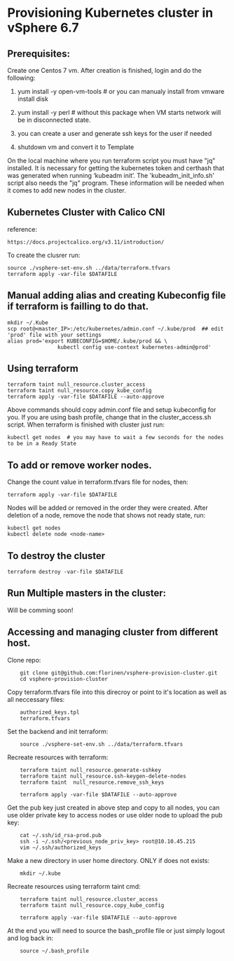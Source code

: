 # Provisioning Kubernetes cluster in vSphere 6.7

## Prerequisites:

Create one Centos 7 vm. After creation is finished, login and do the following:

 1. yum install -y open-vm-tools # or you can manualy install from vmware install disk

 2. yum install -y perl # without this package when VM starts network will be in disconnected state.

 3. you can create a user and generate ssh keys for the user if needed

 4. shutdown vm and convert it to Template

On the local machine where you run terraform script you must have "jq" installed. It is necessary for getting the kubernetes token and certhash that was generated when running ‘kubeadm init’. The 'kubeadm_init_info.sh' script also needs the "jq" program. These information will be needed when it comes to add new nodes in the cluster.

## Kubernetes Cluster with Calico CNI
reference:
```
https://docs.projectcalico.org/v3.11/introduction/
```
To create the clusrer run:
```
source ./vsphere-set-env.sh ../data/terraform.tfvars
terraform apply -var-file $DATAFILE
 ```
## Manual adding alias and creating Kubeconfig file if terraform is failling to do that.
```
mkdir ~/.Kube
scp root@<master_IP>:/etc/kubernetes/admin.conf ~/.kube/prod  ## edit 'prod' file with your settings
alias prod='export KUBECONFIG=$HOME/.kube/prod && \
                kubectl config use-context kubernetes-admin@prod'
```
## Using terraform 
```
terraform taint null_resource.cluster_access
terraform taint null_resource.copy_kube_config
terraform apply -var-file $DATAFILE --auto-approve
```
Above commands should copy admin.conf file and setup kubeconfig for you. If you are using bash profile, change that in the cluster_access.sh script. 
When terraform is finished with cluster just run:
```
kubectl get nodes  # you may have to wait a few seconds for the nodes to be in a Ready State
```
## To add or remove worker nodes. 
Change the count value in terraform.tfvars file for nodes, then:
```
terraform apply -var-file $DATAFILE 
````
Nodes will be added or removed in the order they were created.
After deletion of a node, remove the node that shows not ready state, run:
```
kubectl get nodes
kubectl delete node <node-name>
```
## To destroy the cluster
```
terraform destroy -var-file $DATAFILE 
```
## Run Multiple masters in the cluster:
Will be comming soon! 

## Accessing and managing cluster from different host.

Clone repo:
``` 
	git clone git@github.com:florinen/vsphere-provision-cluster.git
	cd vsphere-provision-cluster
```
Copy terraform.tfvars file into this direcroy or point to it's location as well as all neccessary files:
```
	authorized_keys.tpl
	terraform.tfvars
```
Set the backend and init terraform:
```
	source ./vsphere-set-env.sh ../data/terraform.tfvars
```
Recreate resources with terraform:
```
	terraform taint null_resource.generate-sshkey
	terraform taint null_resource.ssh-keygen-delete-nodes
	terraform taint  null_resource.remove_ssh_keys
	
	terraform apply -var-file $DATAFILE --auto-approve
```
Get the pub key just created in above step and copy to all nodes, you can use older private key to access nodes or use older node to upload the pub key:
```
	cat ~/.ssh/id_rsa-prod.pub
	ssh -i ~/.ssh/<previous_node_priv_key> root@10.10.45.215
	vim ~/.ssh/authorized_keys
```
Make a new directory in user home directory. ONLY if does not exists:
```
	mkdir ~/.kube
```
Recreate resources using terraform taint cmd:
```
	terraform taint null_resource.cluster_access
	terraform taint null_resource.copy_kube_config
	
	terraform apply -var-file $DATAFILE --auto-approve
```
At the end you will need to source the bash_profile file or just simply logout and log back in:
```
	source ~/.bash_profile
```